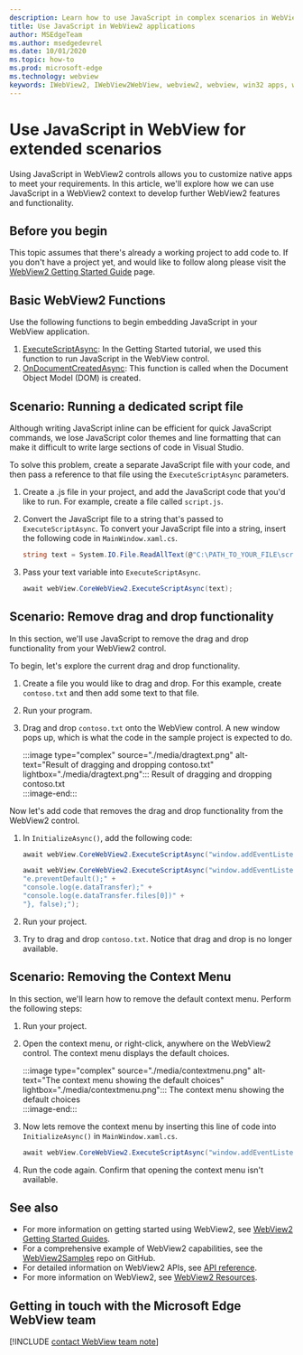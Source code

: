 ```yaml
---
description: Learn how to use JavaScript in complex scenarios in WebView2 applications
title: Use JavaScript in WebView2 applications
author: MSEdgeTeam
ms.author: msedgedevrel
ms.date: 10/01/2020
ms.topic: how-to
ms.prod: microsoft-edge
ms.technology: webview
keywords: IWebView2, IWebView2WebView, webview2, webview, win32 apps, win32, edge, ICoreWebView2, ICoreWebView2Host, browser control, edge html
---
```


# Use JavaScript in WebView for extended scenarios

Using JavaScript in WebView2 controls allows you to customize native apps to meet your requirements. In this article, we'll explore how we can use JavaScript in a WebView2 context to develop further WebView2 features and functionality.  

## Before you begin
This topic assumes that there's already a working project to add code to. If you don't have a project yet, and would like to follow along please visit the [WebView2 Getting Started Guide](https://docs.microsoft.com/en-us/microsoft-edge/webview2/gettingstarted/wpf) page.

## Basic WebView2 Functions
Use the following functions to begin embedding JavaScript in your WebView application.

1. [ExecuteScriptAsync](https://docs.microsoft.com/microsoft-edge/webview2/reference/wpf/0-9-515/microsoft-web-webview2-wpf-webview2#executescriptasync): In the Getting Started tutorial, we used this function to run JavaScript in the WebView control. 
1. [OnDocumentCreatedAsync](https://docs.microsoft.com/microsoft-edge/webview2/reference/win32/0-9-538/icorewebview2#addscripttoexecuteondocumentcreated): This function is called when the Document Object Model (DOM) is created.


## Scenario: Running a dedicated script file

Although writing JavaScript inline can be efficient for quick JavaScript commands, we lose JavaScript color themes and line formatting that can make it difficult to write large sections of code in Visual Studio.

To solve this problem, create a separate JavaScript file with your code, and then pass a reference to that file using the `ExecuteScriptAsync` parameters.

1. Create a .js file in your project, and add the JavaScript code that you'd like to run. For example, create a file called `script.js`.
1. Convert the JavaScript file to a string that's passed to `ExecuteScriptAsync`. To convert your JavaScript file into a string, insert the following code in `MainWindow.xaml.cs`.

    ```csharp
    string text = System.IO.File.ReadAllText(@"C:\PATH_TO_YOUR_FILE\script.js"); 
    ```

1. Pass your text variable into `ExecuteScriptAsync`. 

    ```csharp
    await webView.CoreWebView2.ExecuteScriptAsync(text);
    ```

## Scenario: Remove drag and drop functionality

In this section, we'll use JavaScript to remove the drag and drop functionality from your WebView2 control.

To begin, let's explore the current drag and drop functionality. 

1. Create a file you would like to drag and drop. For this example, create `contoso.txt` and then add some text to that file.
1. Run your program.
1. Drag and drop `contoso.txt` onto the WebView control. A new window  pops up, which is what the code in the sample project is expected to do. 

    :::image type="complex" source="./media/dragtext.png" alt-text="Result of dragging and dropping contoso.txt" lightbox="./media/dragtext.png":::
   Result of dragging and dropping contoso.txt  
    :::image-end:::  

Now let's add code that removes the drag and drop functionality from the WebView2 control.

1. In `InitializeAsync()`, add the following code:

    ```c#   
    await webView.CoreWebView2.ExecuteScriptAsync("window.addEventListener('dragover',function(e){e.preventDefault();},false);");

    await webView.CoreWebView2.ExecuteScriptAsync("window.addEventListener('drop',function(e){" +
    "e.preventDefault();" +
    "console.log(e.dataTransfer);" +
    "console.log(e.dataTransfer.files[0])" +
    "}, false);");
    ```

1. Run your project. 
1. Try to drag and drop `contoso.txt`. Notice that drag and drop is no longer available.

## Scenario: Removing the Context Menu

In this section, we'll learn how to remove the default context menu. Perform the following steps:

1. Run your project.
1. Open the context menu, or right-click, anywhere on the WebView2 control. The context menu displays the default choices.

    :::image type="complex" source="./media/contextmenu.png" alt-text="The context menu showing the default choices" lightbox="./media/contextmenu.png":::
   The context menu showing the default choices  
    :::image-end:::  

1. Now lets remove the context menu by inserting this line of code into `InitializeAsync()` in `MainWindow.xaml.cs`.    

    ```c#   
    await webView.CoreWebView2.ExecuteScriptAsync("window.addEventListener('contextmenu', window => {window.preventDefault();});");
    ```

1. Run the code again. Confirm that opening the context menu isn't available. 

## See also  

*   For more information on getting started using WebView2, see [WebView2 Getting Started Guides][Webview2MainGettingStarted].  
*   For a comprehensive example of WebView2 capabilities, see the [WebView2Samples][GithubMicrosoftedgeWebview2samples] repo on GitHub.
*   For detailed information on WebView2 APIs, see [API reference][Webview2ApiReference].
*   For more information on WebView2, see [WebView2 Resources][Webview2MainNextSteps].

## Getting in touch with the Microsoft Edge WebView team  

[!INCLUDE [contact WebView team note](../includes/contact-webview-team-note.md)]  


<!-- links -->  

[DevtoolsGuideChromiumMain]: ../../devtools-guide-chromium.md "Microsoft Edge (Chromium) Developer Tools"  

[Webview2ReferenceDotnet09515MicrosoftWebWebview2CoreCorewebview2environmentoptionsAdditionalbrowserarguments]: ../reference/dotnet/0-9-515/microsoft-web-webview2-core-corewebview2environmentoptions.md#additionalbrowserarguments "AdditionalBrowserArguments - 0.9.515 - Microsoft.Web.WebView2.Core.CoreWebView2EnvironmentOptions class | Microsoft Docs"  
[Webview2ReferenceWin3209538Webview2IdlParameters]: ../reference/win32/0-9-538/webview2-idl.md#createcorewebview2environment  "CreateCoreWebView2Environment - Globals | Microsoft Docs"  
[Webview2ApiReference]: ../webview2-api-reference.md "Microsoft Edge WebView2 API Reference | Microsoft Docs"  
[Webview2MainNextSteps]: ../index.md#next-steps "Next steps - Introduction to Microsoft Edge WebView2 (Preview) | Microsoft Docs"  
[Webview2MainGettingStarted]: ../index.md#getting-started "Getting started - Introduction to Microsoft Edge WebView2 (Preview) | Microsoft Docs"  

[GithubMicrosoftedgeWebviewfeedbackMain]: https://github.com/MicrosoftEdge/WebViewFeedback "WebView Feedback - MicrosoftEdge/WebViewFeedback | GitHub"  
[GithubMicrosoftedgeWebview2samples]: https://github.com/MicrosoftEdge/WebView2Samples "WebView2 Samples - MicrosoftEdge/WebView2Samples | GitHub"  

[GithubMicrosoftVscodeJSDebugWhatsNew]: https://github.com/microsoft/vscode-js-debug#whats-new "What's new? - JavaScript debugger for Visual Studio Code - microsoft/vscode-js-debug | GitHub"  

[GithubMicrosoftVscodeEdgeDebug2ReadmeChromiumWebviewApplications]: https://github.com/microsoft/vscode-edge-debug2/blob/master/README.md#microsoft-edge-chromium-webview-applications "Microsoft Edge (Chromium) WebView applications - Visual Studio Code - Debugger for Microsoft Edge - microsoft/vscode-edge-debug2 | GitHub"  
